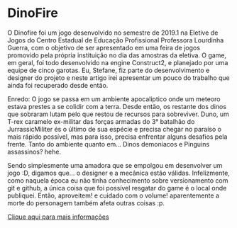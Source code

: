 # DinoFire

O Dinofire foi um jogo desenvolvido no semestre de 2019.1 na Eletive de Jogos do Centro Estadual de Educação Profissional Professora Lourdinha Guerra, com o objetivo de ser apresentado em uma feira de jogos promovido pela própria instituição no dia das amostras da eletiva. O game, em geral, foi todo desenvolvido na engine Construct2, e planejado por uma equipe de cinco garotas. Eu, Stefane, fiz parte do desenvolvimento e designer do projeto e neste artigo irei apresentar um pouco do trabalho que ainda foi recuperado desde então.


Enredo:
O jogo se passa em um ambiente apocaliptico onde um meteoro estava prestes a se colidir com a terra. Desde então, os restante dos dinos que sobraram lutam pelo que restou de recursos para sobreviver. Duno, um T-rex caramelo ex-militar das forças armadas do 3° batalhão do JurrassicMiliter és o último de sua espécie e precisa chegar no paraíso o mais rápido possível, mas para isso, precisa enfrentar alguns desafios pela frente. Tanto do ambiente quanto em... Dinos demoniacos e Pinguins assassinos? hehe.

Sendo simplesmente uma amadora que se empolgou em desenvolver um jogo :D, digamos que... o designer e a mecânica estão válidas. Infelizmente, como naquela época eu não tinha conhecimento sobre versionamento com git e github, a única coisa que foi possível resgatar do game é o local onde publiquei. Então, aproveitem! e cuidado com o volume! aparentemente a morte do personagem também afeta outras coisas :p.

[Clique aqui para mais informações](https://portifolio-roan.vercel.app/blog/dinofire-game)
